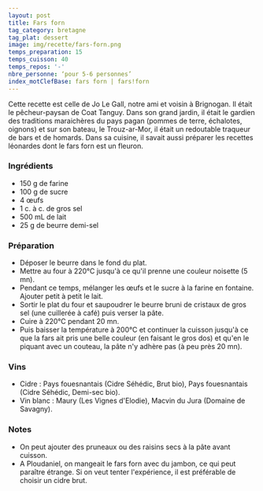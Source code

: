 ```yaml
---
layout: post
title: Fars forn
tag_category: bretagne
tag_plat: dessert
image: img/recette/fars-forn.png
temps_preparation: 15
temps_cuisson: 40
temps_repos: '-'
nbre_personne: ‘pour 5-6 personnes’
index_motClefBase: fars forn | fars!forn
---
```

Cette recette est celle de Jo Le Gall, notre ami et voisin à Brignogan. Il était le pêcheur-paysan de Coat Tanguy. Dans son grand jardin, il était le gardien des traditions maraichères du pays pagan (pommes de terre, échalotes, oignons) et sur son bateau, le Trouz-ar-Mor, il était un redoutable traqueur de bars et de homards. Dans sa cuisine, il savait aussi préparer les recettes léonardes dont le fars forn est un fleuron.    

### Ingrédients
* 150 g de farine
* 100 g de sucre
* 4 œufs
* 1 c. à c. de gros sel
* 500 mL de lait
* 25 g de beurre demi-sel

### Préparation
* Déposer le beurre dans le fond du plat.
* Mettre au four à 220°C jusqu'à ce qu'il prenne une couleur noisette (5 mn).
* Pendant ce temps, mélanger les œufs et le sucre à la farine en fontaine. Ajouter petit à petit le lait.
* Sortir le plat du four et saupoudrer le beurre bruni de cristaux de gros sel (une cuillerée à café) puis verser la pâte.
* Cuire à 220°C pendant 20 mn.
* Puis baisser la température à 200°C et continuer la cuisson jusqu'à ce que la fars ait pris une belle couleur (en faisant le gros dos) et qu'en le piquant avec un couteau, la pâte n'y adhère pas (à peu près 20 mn).

### Vins
* Cidre : Pays fouesnantais (Cidre Séhédic, Brut bio), Pays fouesnantais (Cidre Séhédic, Demi-sec bio).
* Vin blanc : Maury (Les Vignes d'Elodie), Macvin du Jura (Domaine de Savagny).

### Notes
* On peut ajouter des pruneaux ou des raisins secs à la pâte avant cuisson.
* A Ploudaniel, on mangeait le fars forn avec du jambon, ce qui peut paraître étrange. Si on veut tenter l'expérience, il est préférable de choisir un cidre brut.
